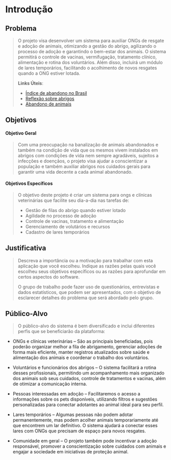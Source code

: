 # Introdução

## Problema
> O projeto visa desenvolver um sistema para auxiliar ONGs de resgate e adoção de animais, otimizando a gestão do abrigo, agilizando o processo de adoção e garantindo o bem-estar dos animais. O sistema permitirá o controle de vacinas, vermifugação, tratamento clínico, alimentação e rotina dos voluntários. Além disso, incluirá um módulo de lares temporários, facilitando o acolhimento de novos resgates quando a ONG estiver lotada.
>
>
> **Links Úteis**:
> - [Índice de abandono no Brasil](https://institutomvc.org.br/site/index.php/2024/04/04/indice-de-abandono-no-brasil/)
> - [Reflexão sobre abrigos](https://institutomvc.org.br/site/index.php/2022/06/27/reflexoes-sobre-os-abrigos-de-animais-como-estrategia-de-mpcg/)
> - [Abandono de animais](https://www.blogcostashow.com.br/curiosidades/animais-abandonados-uma-triste-realidade)

## Objetivos
#### Objetivo Geral
> Com uma preocupação na banalização de animais abandonados e também na condição de vida que os mesmos vivem instalados em abrigos com condições de vida nem sempre agradáveis, sujeitos a infecções e doençãos, o projeto visa ajudar a conscientizar a população e também auxiliar abrigos nos cuidados gerais para garantir uma vida decente a cada animal abandonado.
> 
#### Objetivos Específicos
> O objetivo deste projeto é criar um sistema para ongs e clínicas veterinárias que facilite seu dia-a-dia nas tarefas de:
> - Gestão de filas do abrigo quando estiver lotado
> - Agilidade no processo de adoção
> - Controle de vacinas, tratamento e alimentação
> - Gerenciamento de volutários e recursos
> - Cadastro de lares temporários
>
> 

## Justificativa

> Descreva a importância ou a motivação para trabalhar com esta aplicação
> que você escolheu. Indique as razões pelas quais você escolheu seus
> objetivos específicos ou as razões para aprofundar em certos aspectos
> do software.
> 
> O grupo de trabalho pode fazer uso de questionários, entrevistas e
> dados estatísticos, que podem ser apresentados, com o objetivo de
> esclarecer detalhes do problema que será abordado pelo grupo.
>
> 

## Público-Alvo

> O público-alvo do sistema é bem diversificado e inclui diferentes perfis que se beneficiarão da plataforma:

- ONGs e clínicas veterinárias – São as principais beneficiadas, pois poderão organizar melhor a fila de abrigamento, gerenciar adoções de forma mais eficiente, manter registros atualizados sobre saúde e alimentação dos animais e coordenar o trabalho dos voluntários.

- Voluntários e funcionários dos abrigos – O sistema facilitará a rotina desses profissionais, permitindo um acompanhamento mais organizado dos animais sob seus cuidados, controle de tratamentos e vacinas, além de otimizar a comunicação interna.

- Pessoas interessadas em adoção – Facilitaremos o acesso a informações sobre os pets disponíveis, utilizando filtros e sugestões personalizadas para conectar adotantes ao animal ideal para seu perfil.

- Lares temporários – Algumas pessoas não podem adotar permanentemente, mas podem acolher animais temporariamente até que encontrem um lar definitivo. O sistema ajudará a conectar esses lares com ONGs que precisam de espaço para novos resgates.

- Comunidade em geral – O projeto também pode incentivar a adoção responsável, promover a conscientização sobre cuidados com animais e engajar a sociedade em iniciativas de proteção animal.
> 

 
